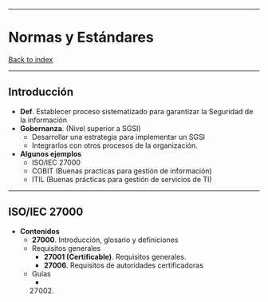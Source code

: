 
---
# Normas y Estándares

[Back to index](../README.md)

---
## Introducción
- **Def**. Establecer proceso sistematizado para garantizar la Seguridad de la información
- **Gobernanza**. (Nivel superior a SGSI)
	- Desarrollar una estrategia para implementar un SGSI
	- Integrarlos con otros procesos de la organización.
- **Algunos ejemplos**
	- ISO/IEC 27000
	- COBIT (Buenas practicas para gestión de información)
	- ITIL (Buenas prácticas para gestión de servicios de TI)
---
## ISO/IEC 27000
- **Contenidos**
	- **27000**. Introducción, glosario y definiciones
	- Requisitos generales
		- **27001 (Certificable)**. Requisitos generales.
		- **27006**. Requisitos de autoridades certificadoras
	- Guías
		- 27002. 
